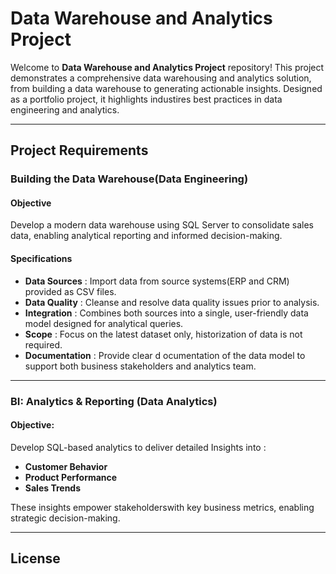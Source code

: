 # Data Warehouse and Analytics Project

Welcome to **Data Warehouse and Analytics Project** repository!
This project demonstrates a comprehensive data warehousing and analytics solution, from building a data warehouse to generating actionable insights. Designed as a portfolio project, it highlights industires best practices in data engineering and analytics.

---

## Project Requirements

### Building the Data Warehouse(Data Engineering)

#### Objective
Develop a modern data warehouse using SQL Server to consolidate sales data, enabling analytical reporting and informed decision-making.

#### Specifications
- **Data Sources** : Import data from source systems(ERP and CRM) provided as CSV files.
- **Data Quality** : Cleanse and resolve data quality issues prior to analysis.
- **Integration** : Combines both sources into a single, user-friendly data model designed for analytical queries.
- **Scope** : Focus on the latest dataset only, historization of data is not required.
- **Documentation** : Provide clear d ocumentation of the data model to support both business stakeholders and analytics team.

---

### BI: Analytics & Reporting (Data Analytics)

#### Objective:
Develop SQL-based analytics to deliver detailed Insights into :
- **Customer Behavior**
- **Product Performance**
- **Sales Trends**

These insights empower stakeholderswith key business metrics, enabling strategic decision-making.

---

## License

 
